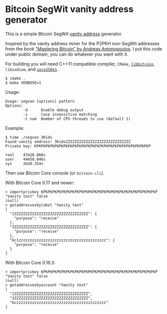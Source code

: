 Bitcoin SegWit vanity address generator
=======================================

This is a simple Bitcoin SegWit [vanity address](https://github.com/bitcoinbook/bitcoinbook/blob/develop/ch04.asciidoc#vanity-addresses) generator.

Inspired by the vanity address miner for the P2PKH non-SegWit addresses from the book ["Mastering Bitcoin" by Andreas Antonopoulos](https://github.com/bitcoinbook/bitcoinbook/). I put this code under public domain, you can do whatever you want with it.

For building you will need C++11 compatible compiler, `CMake`, [`libbitcoin`](https://github.com/libbitcoin/libbitcoin-system), `libsodium`, and [`secp256k1`](https://github.com/bitcoin-core/secp256k1).
```
$ cmake .
$ make VERBOSE=1
```

Usage:
```
Usage: segvan [options] pattern
Options:
        -d      Enable debug output
        -i      Case insensitive matching
        -t num  Number of CPU threads to use (default 1)
```

Example:
```
$ time ./segvan 3Kids
Found vanity address! 3KidsZZZZZZZZZZZZZZZZZZZZZZZZZZZZZ
Private key: KPKPKPKPKPKPKPKPKPKPKPKPKPKPKPKPKPKPKPKPKPKPKPKPKPKP

real    47m28.866s
user    44m58.046s
sys     2m30.354s
```

Then use Bitcoin Core console (or `bitcoin-cli`).

With Bitcoin Core 0.17 and newer:
```
> importprivkey KPKPKPKPKPKPKPKPKPKPKPKPKPKPKPKPKPKPKPKPKPKPKPKPKPKP "Vanity test" false
(null)
> getaddressesbylabel "Vanity test"
[
  "1ZZZZZZZZZZZZZZZZZZZZZZZZZZZZZZZZZ": {
    "purpose": "receive"
  },
  "3ZZZZZZZZZZZZZZZZZZZZZZZZZZZZZZZZZ": {
    "purpose": "receive"
  },
  "bc1zzzzzzzzzzzzzzzzzzzzzzzzzzzzzzzzzzzzzzz": {
    "purpose": "receive"
  }
]
```

With Bitcoin Core 0.16.3:
```
> importprivkey KPKPKPKPKPKPKPKPKPKPKPKPKPKPKPKPKPKPKPKPKPKPKPKPKPKP "Vanity test" false
(null)
> getaddressesbyaccount "Vanity test"
[
  "1ZZZZZZZZZZZZZZZZZZZZZZZZZZZZZZZZZ",
  "3ZZZZZZZZZZZZZZZZZZZZZZZZZZZZZZZZZ",
  "bc1zzzzzzzzzzzzzzzzzzzzzzzzzzzzzzzzzzzzzzz"
]
```
